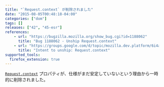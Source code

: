 ```yaml
---
title: "`Request.context` が削除されました"
date: "2015-08-05T00:48:18-04:00"
categories: ["dom"]
tags: []
releases: ["42", "45-esr"]
references:
    - url: "https://bugzilla.mozilla.org/show_bug.cgi?id=1188062"
      title: "Bug 1188062 - Unship Request.context"
    - url: "https://groups.google.com/d/topic/mozilla.dev.platform/6i4a8JpJ6Ok/discussion"
      title: "Intent to unship: Request.context"
supported_tools:
  firefox_extension: true
---
```

[`Request.context`](https://developer.mozilla.org/docs/Web/API/Request/context) プロパティが、仕様がまだ安定していないという理由から一時的に削除されました。
